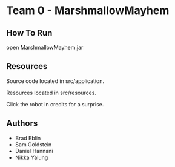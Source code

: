 # Team 0 - MarshmallowMayhem
## How To Run
open MarshmallowMayhem.jar

## Resources
Source code located in src/application.

Resources located in src/resources.

Click the robot in credits for a surprise.

## Authors
* Brad Eblin
* Sam Goldstein
* Daniel Hannani
* Nikka Yalung
